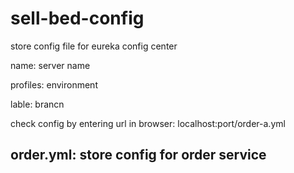 # sell-bed-config
store config file for eureka config center

name: server name

profiles: environment

lable: brancn

check config by entering url in browser: localhost:port/order-a.yml

## order.yml: store config for order service
